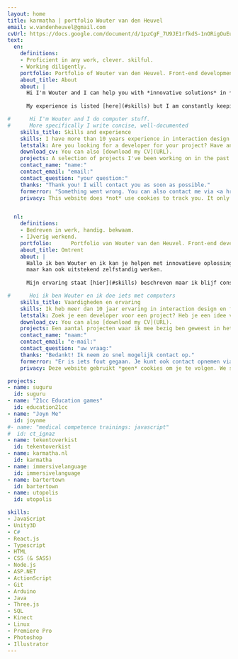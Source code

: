 ```yaml
---
layout: home
title: karmaṭha | portfolio Wouter van den Heuvel
email: w.vandenheuvel@gmail.com
cvUrl: https://docs.google.com/document/d/1pzCgF_7U9JE1rfkdS-1nORigOuEuw2gdhyHdS3iUrF0/export?format=pdf
text:
  en:
    definitions:
    - Proficient in any work, clever. skilful.
    - Working diligently.
    portfolio: Portfolio of Wouter van den Heuvel. Front-end development guru based in The Hague, Netherlands
    about_title: About
    about: |
      Hi I'm Wouter and I can help you with *innovative solutions* in *interactive software products*. I enjoy crafting maintainable, elegant, well-documented code for any type of front-end project. I like to collaborate in (small) teams because I truly believe the synergistic effect brings out the best in any situation, but I can also work very effectively on my own.
      
      My experience is listed [here](#skills) but I am constantly keeping up with new developments and eager to learn and apply new things. I am especially passionate about *Virtual Reality*, *games*, and any type of new technology. I am available for freelance work, so [get in touch](#contact). 

#      Hi I'm Wouter and I do computer stuff.
#      More specifically I write concise, well-documented   
    skills_title: Skills and experience 
    skills: I have more than 10 years experience in interaction design and writing front-end code. These are some of the technologies and tools I'm most comfortable with.
    letstalk: Are you looking for a developer for your project? Have an idea for a game, a VR experience, web app or something else altogether? Let's talk. I’m available for hire on a freelance or contract basis. 
    download_cv: You can also [download my CV](URL).
    projects: A selection of projects I've been working on in the past.
    contact_name: "name:"
    contact_email: "email:"
    contact_question: "your question:"
    thanks: "Thank you! I will contact you as soon as possible."
    formerror: "Something went wrong. You can also contact me via <a href='mailto:[email]' rel='author'>[email]</a>."
    privacy: This website does *not* use cookies to track you. It only stores your language preference on your browser. View our [Privacy policy](/privacy).


  nl:
    definitions:
    - Bedreven in werk, handig. bekwaam.
    - IJverig werkend.
    portfolio:      Portfolio van Wouter van den Heuvel. Front-end development guru in Den Haag, Nederland
    about_title: Omtrent
    about: |
      Hallo ik ben Wouter en ik kan je helpen met innovatieve oplossingen op het gebied van interactieve softwareproducten. Ik creëer graag onderhoudbare, elegante en goed gedocumenteerde code voor ieder soort front-end project. Ik werk graag samen in kleine, dynamische teams, 
      maar kan ook uitstekend zelfstandig werken. 
      
      Mijn ervaring staat [hier](#skills) beschreven maar ik blijf constant op de hoogte van nieuwe ontwikkelingen en leer graag nieuwe dingen. Ik ben voornamelijk gepassioneerd over Virtual Reality, games en andere nieuwe technologieën. Ik ben beschikbaar voor freelance werk, dus [neem contact](#contact) met mij op.

#      Hoi ik ben Wouter en ik doe iets met computers
    skills_title: Vaardigheden en ervaring
    skills: Ik heb meer dan 10 jaar ervaring in interaction design en front-end code. Dit zijn een aantal van de technologieën en tools waar ik mee heb gewerkt.
    letstalk: Zoek je een developer voor een project? Heb je een idee voor een game, VR experience, web app of iets compleets anders? Dan kunnen we praten. 
    download_cv: You can also [download my CV](URL).
    projects: Een aantal projecten waar ik mee bezig ben geweest in het verleden.
    contact_name: "naam:"
    contact_email: "e-mail:"
    contact_question: "uw vraag:"
    thanks: "Bedankt! Ik neem zo snel mogelijk contact op."
    formerror: "Er is iets fout gegaan. Je kunt ook contact opnemen via <a href='mailto:[email] rel='author'>[email]</a>."
    privacy: Deze website gebruikt *geen* cookies om je te volgen. We slaan alleen je taalvoorkeur op. Bekijk onze [Privacy policy](/privacy).

projects:
- name: suguru
  id: suguru
- name: "21cc Education games"
  id: education21cc
- name: "Joyn Me"  
  id: joynme
#- name: "medical competence trainings: javascript"  
#  id: ct_ignaz
- name: tekentoverkist
  id: tekentoverkist
- name: karmatha.nl
  id: karmatha
- name: immersivelanguage
  id: immersivelanguage
- name: bartertown
  id: bartertown
- name: utopolis
  id: utopolis

skills:
- JavaScript
- Unity3D
- C#
- React.js
- Typescript
- HTML
- CSS (& SASS)
- Node.js
- ASP.NET
- ActionScript
- Git
- Arduino
- Java
- Three.js
- SQL
- Kinect
- Linux
- Premiere Pro
- Photoshop
- Illustrator
---
```

